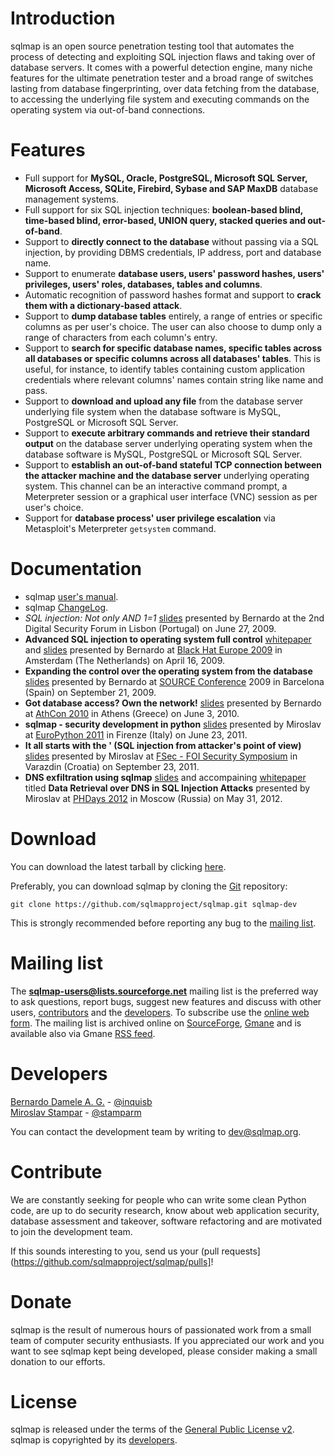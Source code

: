 # Introduction

sqlmap is an open source penetration testing tool that automates the process of detecting and exploiting SQL injection flaws and taking over of database servers. It comes with a powerful detection engine, many niche features for the ultimate penetration tester and a broad range of switches lasting from database fingerprinting, over data fetching from the database, to accessing the underlying file system and executing commands on the operating system via out-of-band connections.

# Features

* Full support for **MySQL, Oracle, PostgreSQL, Microsoft SQL Server, Microsoft Access, SQLite, Firebird, Sybase and SAP MaxDB** database management systems.
* Full support for six SQL injection techniques: **boolean-based blind, time-based blind, error-based, UNION query, stacked queries and out-of-band**.
* Support to **directly connect to the database** without passing via a SQL injection, by providing DBMS credentials, IP address, port and database name.
* Support to enumerate **database users, users' password hashes, users' privileges, users' roles, databases, tables and columns**.
* Automatic recognition of password hashes format and support to **crack them with a dictionary-based attack**.
* Support to **dump database tables** entirely, a range of entries or specific columns as per user's choice. The user can also choose to dump only a range of characters from each column's entry.
* Support to **search for specific database names, specific tables across all databases or specific columns across all databases' tables**. This is useful, for instance, to identify tables containing custom application credentials where relevant columns' names contain string like name and pass.
* Support to **download and upload any file** from the database server underlying file system when the database software is MySQL, PostgreSQL or Microsoft SQL Server.
* Support to **execute arbitrary commands and retrieve their standard output** on the database server underlying operating system when the database software is MySQL, PostgreSQL or Microsoft SQL Server.
* Support to **establish an out-of-band stateful TCP connection between the attacker machine and the database server** underlying operating system. This channel can be an interactive command prompt, a Meterpreter session or a graphical user interface (VNC) session as per user's choice.
* Support for **database process' user privilege escalation** via Metasploit's Meterpreter `getsystem` command.

# Documentation

* sqlmap [user's manual](https://github.com/sqlmapproject/sqlmap/raw/master/doc/README.pdf).
* sqlmap [ChangeLog](https://raw.github.com/sqlmapproject/sqlmap/master/doc/ChangeLog).
* *SQL injection: Not only AND 1=1* [slides](http://www.slideshare.net/inquis/sql-injection-not-only-and-11-updated) presented by Bernardo at the 2nd Digital Security Forum in Lisbon (Portugal) on June 27, 2009.
* **Advanced SQL injection to operating system full control** [whitepaper](http://www.slideshare.net/inquis/advanced-sql-injection-to-operating-system-full-control-whitepaper-4633857) and [slides](http://www.slideshare.net/inquis/advanced-sql-injection-to-operating-system-full-control-slides) presented by Bernardo at [Black Hat Europe 2009](https://www.blackhat.com/html/bh-europe-09/bh-eu-09-main.html) in Amsterdam (The Netherlands) on April 16, 2009.
* **Expanding the control over the operating system from the database** [slides](http://www.slideshare.net/inquis/expanding-the-control-over-the-operating-system-from-the-database) presented by Bernardo at [SOURCE Conference](http://www.sourceconference.com/archive/) 2009 in Barcelona (Spain) on September 21, 2009.
* **Got database access? Own the network!** [slides](http://www.slideshare.net/inquis/ath-con-2010bernardodamelegotdbownnet) presented by Bernardo at [AthCon 2010](http://www.athcon.org/archive.php) in Athens (Greece) on June 3, 2010.
* **sqlmap - security development in python** [slides](http://www.slideshare.net/stamparm/euro-python-2011miroslavstamparsqlmapsecuritydevelopmentinpython) presented by Miroslav at [EuroPython 2011](http://ep2011.europython.eu/) in Firenze (Italy) on June 23, 2011.
* **It all starts with the ' (SQL injection from attacker's point of view)** [slides](http://www.slideshare.net/stamparm/f-sec-2011miroslavstamparitallstartswiththesinglequote-9311238) presented by Miroslav at [FSec - FOI Security Symposium](http://fsec.foi.hr/) in Varazdin (Croatia) on September 23, 2011.
* **DNS exfiltration using sqlmap** [slides](http://www.slideshare.net/stamparm/dns-exfiltration-using-sqlmap-13163281) and accompaining [whitepaper](http://www.slideshare.net/stamparm/ph-days-2012miroslavstampardataretrievaloverdnsinsqlinjectionattackspaper) titled **Data Retrieval over DNS in SQL Injection Attacks** presented by Miroslav at [PHDays 2012](http://www.phdays.com/) in Moscow (Russia) on May 31, 2012.

# Download

You can download the latest tarball by clicking [here](https://github.com/sqlmapproject/sqlmap/tarball/master).

Preferably, you can download sqlmap by cloning the [Git](https://github.com/sqlmapproject/sqlmap) repository:
```
git clone https://github.com/sqlmapproject/sqlmap.git sqlmap-dev
```

This is strongly recommended before reporting any bug to the [mailing list](#mailing-list).

# Mailing list

The **sqlmap-users@lists.sourceforge.net** mailing list is the preferred way to ask questions, report bugs, suggest new features and discuss with other users, [contributors](https://github.com/sqlmapproject/sqlmap/blob/master/doc/THANKS) and the [developers](#developers). To subscribe use the [online web form](https://lists.sourceforge.net/lists/listinfo/sqlmap-users).
The mailing list is archived online on [SourceForge](http://sourceforge.net/mailarchive/forum.php?forum_name=sqlmap-users), [Gmane](http://news.gmane.org/gmane.comp.security.sqlmap) and is available also via Gmane [RSS feed](http://rss.gmane.org/messages/complete/gmane.comp.security.sqlmap).

# Developers

[Bernardo Damele A. G.](bernardo@sqlmap.org) - [@inquisb](https://twitter.com/inquisb)<BR>
[Miroslav Stampar](miroslav@sqlmap.org) - [@stamparm](https://twitter.com/stamparm)

You can contact the development team by writing to dev@sqlmap.org.

# Contribute

We are constantly seeking for people who can write some clean Python code, are up to do security research, know about web application security, database assessment and takeover, software refactoring and are motivated to join the development team.

If this sounds interesting to you, send us your (pull requests](https://github.com/sqlmapproject/sqlmap/pulls]!

# Donate

sqlmap is the result of numerous hours of passionated work from a small team of computer security enthusiasts. If you appreciated our work and you want to see sqlmap kept being developed, please consider making a small donation to our efforts.

# License

sqlmap is released under the terms of the [General Public License v2](http://www.gnu.org/licenses/old-licenses/gpl-2.0.html).<BR>
sqlmap is copyrighted by its [developers](#developers).
